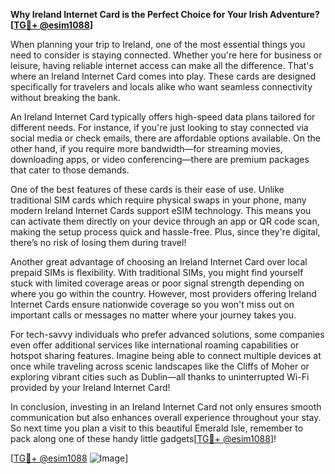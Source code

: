 **Why Ireland Internet Card is the Perfect Choice for Your Irish Adventure? [[TG💪+ @esim1088](https://t.me/s/esim1088)]**

When planning your trip to Ireland, one of the most essential things you need to consider is staying connected. Whether you're here for business or leisure, having reliable internet access can make all the difference. That's where an Ireland Internet Card comes into play. These cards are designed specifically for travelers and locals alike who want seamless connectivity without breaking the bank.

An Ireland Internet Card typically offers high-speed data plans tailored for different needs. For instance, if you're just looking to stay connected via social media or check emails, there are affordable options available. On the other hand, if you require more bandwidth—for streaming movies, downloading apps, or video conferencing—there are premium packages that cater to those demands. 

One of the best features of these cards is their ease of use. Unlike traditional SIM cards which require physical swaps in your phone, many modern Ireland Internet Cards support eSIM technology. This means you can activate them directly on your device through an app or QR code scan, making the setup process quick and hassle-free. Plus, since they're digital, there’s no risk of losing them during travel!

Another great advantage of choosing an Ireland Internet Card over local prepaid SIMs is flexibility. With traditional SIMs, you might find yourself stuck with limited coverage areas or poor signal strength depending on where you go within the country. However, most providers offering Ireland Internet Cards ensure nationwide coverage so you won't miss out on important calls or messages no matter where your journey takes you.

For tech-savvy individuals who prefer advanced solutions, some companies even offer additional services like international roaming capabilities or hotspot sharing features. Imagine being able to connect multiple devices at once while traveling across scenic landscapes like the Cliffs of Moher or exploring vibrant cities such as Dublin—all thanks to uninterrupted Wi-Fi provided by your Ireland Internet Card!

In conclusion, investing in an Ireland Internet Card not only ensures smooth communication but also enhances overall experience throughout your stay. So next time you plan a visit to this beautiful Emerald Isle, remember to pack along one of these handy little gadgets[[TG💪+ @esim1088](https://t.me/s/esim1088)]!

[[TG💪+ @esim1088](https://t.me/s/esim1088) ![Image](https://i.postimg.cc/Y0z9fWf4/image.png)]